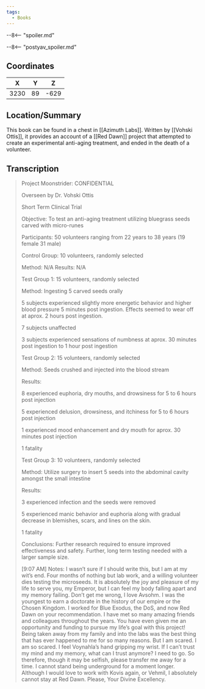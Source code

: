 ```yaml
---
tags:
  - Books
---
```


--8<-- "spoiler.md"

--8<-- "postyav_spoiler.md"

## Coordinates
| **X** | **Y** | **Z** |
| :---: | :---: | :---: |
| 3230  |  89   | -629  |

## Location/Summary
This book can be found in a chest in [[Azimuth Labs]]. Written by [[Vohski Ottis]], it provides an account of a [[Red Dawn]] project that attempted to create an experimental anti-aging treatment, and ended in the death of a volunteer.

## Transcription
> Project Moonstrider: CONFIDENTIAL
>
> Overseen by Dr. Vohski Ottis
>
> Short Term Clinical Trial
>
> Objective:
> To test an anti-aging treatment utilizing bluegrass seeds carved with micro-runes
>
> Participants:
> 50 volunteers ranging from 22 years to 38 years (19 female 31 male)
>
> Control Group:
> 10 volunteers, randomly selected
>
> Method:
> N/A
> Results:
> N/A
>
> Test Group 1:
> 15 volunteers, randomly selected
>
> Method:
> Ingesting 5 carved seeds orally
>
> 5 subjects experienced slightly more energetic behavior and higher blood pressure 5 minutes post ingestion. Effects seemed to wear off at aprox. 2 hours post ingestion.
>
> 7 subjects unaffected
>
> 3 subjects experienced sensations of numbness at aprox. 30 minutes post ingestion to 1 hour post ingestion
>
> Test Group 2:
> 15 volunteers, randomly selected
>
> Method:
> Seeds crushed and injected into the blood stream
>
> Results:
>
> 8 experienced euphoria, dry mouths, and drowsiness for 5 to 6 hours post injection
>
> 5 experienced delusion, drowsiness, and itchiness for 5 to 6 hours post injection
>
> 1 experienced mood enhancement and dry mouth for aprox. 30 minutes post injection
>
> 1 fatality
>
> Test Group 3:
> 10 volunteers, randomly selected
>
> Method:
> Utilize surgery to insert 5 seeds into the abdominal cavity amongst the small intestine
>
> Results:
>
> 3 experienced infection and the seeds were removed
>
> 5 experienced manic behavior and euphoria along with gradual decrease in blemishes, scars, and lines on the skin.
>
> 1 fatality
>
> Conclusions:
> Further research required to ensure improved effectiveness and safety. Further, long term testing needed with a larger sample size.
>
> [9:07 AM]
> Notes:
> I wasn’t sure if I should write this, but I am at my wit’s end. Four months of nothing but lab work, and a willing volunteer dies testing the microseeds. It is absolutely the joy and pleasure of my life to serve you, my Emperor, but I can feel my body falling apart and my memory failing. Don’t get me wrong, I love Avsohm. I was the youngest to earn a doctorate in the history of our empire or the Chosen Kingdom. I worked for Blue Exodus, the DoS, and now Red Dawn on your recommendation. I have met so many amazing friends and colleagues throughout the years. You have even given me an opportunity and funding to pursue my life’s goal with this project! Being taken away from my family and into the labs was the best thing that has ever happened to me for so many reasons. But I am scared. I am so scared. I feel Voynahla’s hand gripping my wrist. If I can’t trust my mind and my memory, what can I trust anymore? I need to go. So therefore, though it may be selfish, please transfer me away for a time. I cannot stand being underground for a moment longer. Although I would love to work with Kovis again, or Vehmil, I absolutely cannot stay at Red Dawn. Please, Your Divine Excellency.


